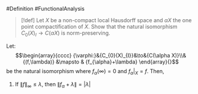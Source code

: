 #Definition #FunctionalAnalysis 

> [!def] 
> Let $X$ be a non-compact local Hausdorff space and $\alpha X$ the one point compactification of $X$. Show that the natural isomorphism $C_{0}(X)_{I}\to C(\alpha X)$ is norm-preserving.

Let: $$\begin{array}{cccc} {\varphi:}&{C_{0}(X)_{I}}&\to&{C(\alpha X)}\\&{(f,\lambda)} &\mapsto & {f_{\alpha}+\lambda} \end{array}{}$$be the natural isomorphism where $f_{\alpha}(\infty)=0$ and $f_{\alpha}|_{X}=f$.  Then,
1. If $\|f\|_{\infty}\leq\lambda$, then $\left\| f_{\alpha}+\lambda \right\|=\left| \lambda \right|$